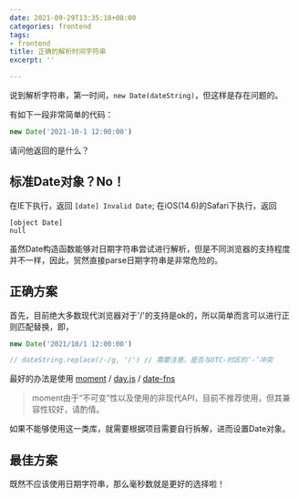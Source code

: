 ```yaml
---
date: 2021-09-29T13:35:18+08:00
categories: frontend
tags:
- frontend
title: 正确的解析时间字符串
excerpt: ''

---
```

说到解析字符串，第一时间，`new Date(dateString)`，但这样是存在问题的。

有如下一段非常简单的代码：

```javascript
new Date('2021-10-1 12:00:00')
````

请问他返回的是什么？

## 标准Date对象？No！

在IE下执行，返回 `[date] Invalid Date`;
在iOS(14.6)的Safari下执行，返回

```
[object Date]
null
```

虽然Date构造函数能够对日期字符串尝试进行解析，但是不同浏览器的支持程度并不一样，因此，贸然直接parse日期字符串是非常危险的。

## 正确方案

首先，目前绝大多数现代浏览器对于'/'的支持是ok的，所以简单而言可以进行正则匹配替换，即，

```javascript
new Date('2021/10/1 12:00:00')

// dateString.replace(/-/g, '/') // 需要注意，是否与UTC-时区的‘-’冲突
````

最好的办法是使用 [moment](https://momentjs.com/) / [day.js](https://day.js.org/) / [date-fns](https://date-fns.org/)

> moment由于“不可变”性以及使用的非现代API，目前不推荐使用，但其兼容性较好，请酌情。

如果不能够使用这一类库，就需要根据项目需要自行拆解，进而设置Date对象。

## 最佳方案

既然不应该使用日期字符串，那么毫秒数就是更好的选择啦！